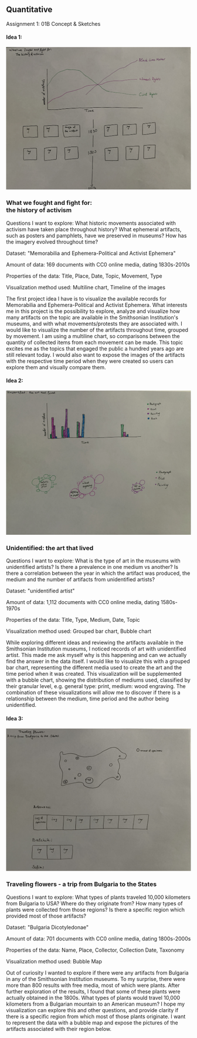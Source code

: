## Quantitative

Assignment 1: 01B Concept & Sketches

#### Idea 1: 

![](idea1.JPG)

### What we fought and fight for: <br>the history of activism 

Questions I want to explore: 
What historic movements associated with activism have taken place throughout history? What ephemeral artifacts, such as posters and pamphlets, have we preserved in museums? How has the imagery evolved throughout time?

Dataset: "Memorabilia and Ephemera-Political and Activist Ephemera"

Amount of data: 169 documents with CC0 online media, dating 1830s-2010s

Properties of the data: Title, Place, Date, Topic, Movement, Type

Visualization method used: Multiline chart, Timeline of the images

The first project idea I have is to visualize the available records for Memorabilia and Ephemera-Political and Activist Ephemera. What interests me in this project is the possibility to explore, analyze and visualize how many artifacts on the topic are available in the Smithsonian Institution's museums, and with what movements/protests they are associated with. I would like to visualize the number of the artifacts throughout time, grouped by movement. I am using a multiline chart, so comparisons between the quantity of collected items from each movement can be made. This topic excites me as the topics that engaged the public a hundred years ago are still relevant today. I would also want to expose the images of the artifacts with the respective time period when they were created so users can explore them and visually compare them. 



#### Idea 2: 

![](idea2.JPG)

### Unidentified: the art that lived

Questions I want to explore: What is the type of art in the museums with unidentified artists? Is there a prevalence in one medium vs another? Is there a correlation between the year in which the artifact was produced, the medium and the number of artifacts from unidentified artists?

Dataset: "unidentified artist"

Amount of data: 1,112 documents with CC0 online media, dating 1580s-1970s

Properties of the data: Title, Type, Medium, Date, Topic

Visualization method used: Grouped bar chart, Bubble chart

While exploring different ideas and reviewing the artifacts available in the Smithsonian Institution museums, I noticed records of art with unidentified artist. This made me ask myself why is this happening and can we actually find the answer in the data itself. I would like to visualize this with a grouped bar chart, representing the different media used to create the art and the time period when it was created. This visualization will be supplemented with a bubble chart, showing the distribution of  mediums used, classified by their granular level, e.g. general type: print, medium: wood engraving. The combination of these visualizations will allow me to discover if there is a relationship between the medium, time period and the author being unidentified.



#### Idea 3: 

![](idea3.JPG)

### Traveling flowers - a trip from Bulgaria to the States

Questions I want to explore: What types of plants traveled 10,000 kilometers from Bulgaria to USA? Where do they originate from? How many types of plants were collected from those regions? Is there a specific region which provided most of those artifacts?

Dataset: "Bulgaria Dicotyledonae"

Amount of data: 701 documents with CC0 online media, dating 1800s-2000s

Properties of the data: Name, Place, Collector, Collection Date, Taxonomy

Visualization method used: Bubble Map 

Out of curiosity I wanted to explore if there were any artifacts from Bulgaria in any of the Smithsonian Institution museums. To my surprise, there were more than 800 results with free media, most of which were plants. After further exploration of the results, I found that some of these plants were actually obtained in the 1800s. What types of plants would travel 10,000 kilometers from a Bulgarian mountain to an American museum? I hope my visualization can explore this and other questions, and provide clarity if there is a specific region from which most of those plants originate. I want to represent the data with a bubble map and expose the pictures of the artifacts associated with their region below. 